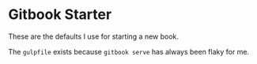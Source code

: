 # Gitbook Starter

These are the defaults I use for starting a new book.

The `gulpfile` exists because `gitbook serve` has always been flaky for me.
